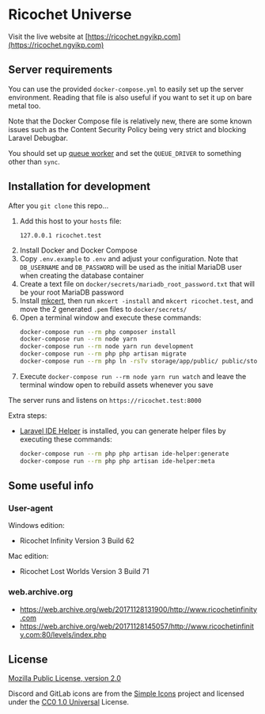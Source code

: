 # Ricochet Universe

Visit the live website at [https://ricochet.ngyikp.com](https://ricochet.ngyikp.com)

## Server requirements

You can use the provided `docker-compose.yml` to easily set up the server environment. Reading that file is also useful if you want to set it up on bare metal too.

Note that the Docker Compose file is relatively new, there are some known issues such as the Content Security Policy being very strict and blocking Laravel Debugbar.

You should set up [queue worker](https://laravel.com/docs/6.x/queues#supervisor-configuration) and set the `QUEUE_DRIVER` to something other than `sync`.

## Installation for development

After you `git clone` this repo...

1. Add this host to your `hosts` file:
    ```
    127.0.0.1 ricochet.test
    ```
2. Install Docker and Docker Compose
3. Copy `.env.example` to `.env` and adjust your configuration. Note that `DB_USERNAME` and `DB_PASSWORD` will be used as the initial MariaDB user when creating the database container
4. Create a text file on `docker/secrets/mariadb_root_password.txt` that will be your root MariaDB password
5. Install [mkcert](https://github.com/FiloSottile/mkcert), then run `mkcert -install` and `mkcert ricochet.test`, and move the 2 generated `.pem` files to `docker/secrets/`
6. Open a terminal window and execute these commands:
    ```bash
    docker-compose run --rm php composer install
    docker-compose run --rm node yarn
    docker-compose run --rm node yarn run development
    docker-compose run --rm php php artisan migrate
    docker-compose run --rm php ln -rsTv storage/app/public/ public/storage # php artisan storage:link does not work as it's absolute rather than relative
    ```
7. Execute `docker-compose run --rm node yarn run watch` and leave the terminal window open to rebuild assets whenever you save

The server runs and listens on `https://ricochet.test:8000`

Extra steps:

-   [Laravel IDE Helper](https://github.com/barryvdh/laravel-ide-helper) is installed, you can generate helper files by executing these commands:
    ```bash
    docker-compose run --rm php php artisan ide-helper:generate
    docker-compose run --rm php php artisan ide-helper:meta
    ```

## Some useful info

### User-agent

Windows edition:

-   Ricochet Infinity Version 3 Build 62

Mac edition:

-   Ricochet Lost Worlds Version 3 Build 71

### web.archive.org

-   https://web.archive.org/web/20171128131900/http://www.ricochetinfinity.com
-   https://web.archive.org/web/20171128145057/http://www.ricochetinfinity.com:80/levels/index.php

## License

[Mozilla Public License, version 2.0](https://www.mozilla.org/en-US/MPL/2.0/)

Discord and GitLab icons are from the [Simple Icons](https://simpleicons.org) project and licensed under the [CC0 1.0 Universal](https://github.com/simple-icons/simple-icons/blob/develop/LICENSE.md) License.
